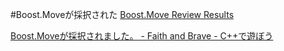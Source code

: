 #Boost.Moveが採択された
[Boost.Move Review Results](http://thread.gmane.org/gmane.comp.lib.boost.devel/214105)

[Boost.Moveが採択されました。 - Faith and Brave - C++で遊ぼう](http://d.hatena.ne.jp/faith_and_brave/20110202/1296648219)
 
